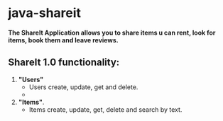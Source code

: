 # java-shareit
**The ShareIt Application allows you to share items u can rent, 
look for items, book them and leave reviews.**

## ShareIt 1.0 functionality:
1. **"Users"**
    * Users create, update, get and delete. 
    * 
2. **"Items"**.
    * Items create, update, get, delete and search by text.